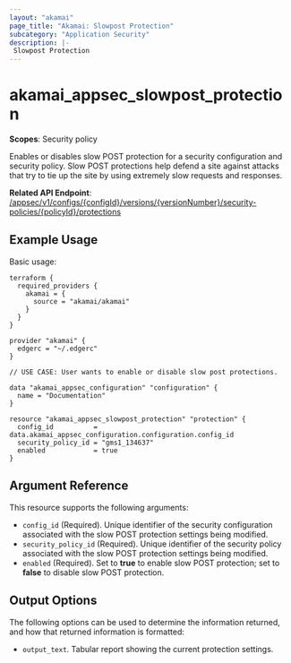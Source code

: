 ```yaml
---
layout: "akamai"
page_title: "Akamai: Slowpost Protection"
subcategory: "Application Security"
description: |-
 Slowpost Protection
---
```


# akamai_appsec_slowpost_protection

**Scopes**: Security policy

Enables or disables slow POST protection for a security configuration and security policy. Slow POST protections help defend a site against attacks that try to tie up the site by using extremely slow requests and responses.

**Related API Endpoint**: [/appsec/v1/configs/{configId}/versions/{versionNumber}/security-policies/{policyId}/protections](https://developer.akamai.com/api/cloud_security/application_security/v1.html#putprotections)

## Example Usage

Basic usage:

```
terraform {
  required_providers {
    akamai = {
      source = "akamai/akamai"
    }
  }
}

provider "akamai" {
  edgerc = "~/.edgerc"
}

// USE CASE: User wants to enable or disable slow post protections.

data "akamai_appsec_configuration" "configuration" {
  name = "Documentation"
}

resource "akamai_appsec_slowpost_protection" "protection" {
  config_id          = data.akamai_appsec_configuration.configuration.config_id
  security_policy_id = "gms1_134637"
  enabled            = true
}
```

## Argument Reference

This resource supports the following arguments:

- `config_id` (Required). Unique identifier of the security configuration associated with the slow POST protection settings being modified.
- `security_policy_id` (Required). Unique identifier of the security policy associated with the slow POST protection settings being modified.
- `enabled` (Required). Set to **true** to enable slow POST protection; set to **false** to disable slow POST protection.

## Output Options

The following options can be used to determine the information returned, and how that returned information is formatted:

- `output_text`. Tabular report showing the current protection settings.

